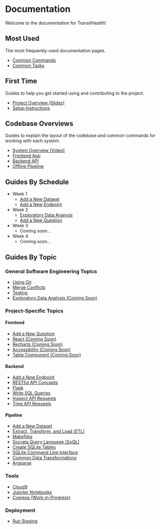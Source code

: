 # Documentation

Welcome to the documentation for TransitHealth!

## Most Used

The most frequently-used documentation pages.

- [Common Commands](pages/commands.md)
- [Common Tasks](pages/tasks.md)

## First Time

Guides to help you get started using and contributing to the project.

- [Project Overview (Slides)](https://bit.ly/sds-transithealth-slides)
- [Setup Instructions](pages/setup.md)

## Codebase Overviews

Guides to explain the layout of the codebase and common commands for working with each system.

- [System Overview (Video)](https://www.loom.com/share/1bb7812e89ca45f4b2e7940aa0b38718)
- [Frontend App](../app/README.md)
- [Backend API](../api/README.md)
- [Offline Pipeline](../pipeline/README.md)

## Guides By Schedule

- Week 1
    - [Add a New Dataset](pages/new_dataset.md)
    - [Add a New Endpoint](pages/new_endpoint.md)
- Week 2
    - [Exploratory Data Analysis](pages/eda.md)
    - [Add a New Question](pages/new_question.md)
- Week 3
    - Coming soon...
- Week 4
    - Coming soon...

## Guides By Topic

### General Software Engineering Topics

- [Using Git](pages/git.md)
- [Merge Conflicts](pages/merge_conflicts.md)
- [Testing](pages/testing.md)
- [Exploratory Data Analysis (Coming Soon)](pages/eda.md)

### Project-Specific Topics

#### Frontend

- [Add a New Question](pages/new_question.md)
- [React (Coming Soon)](pages/react.md)
- [Recharts (Coming Soon)](pages/recharts.md)
- [Accessibility (Coming Soon)](pages/accessibility.md)
- [Table Component (Coming Soon)](pages/table.md)

#### Backend

- [Add a New Endpoint](pages/new_endpoint.md)
- [RESTful API Concepts](pages/new_endpoint.md#terminology)
- [Flask](pages/flask.md)
- [Write SQL Queries](pages/sqlite.md#write-queries)
- [Inspect API Requests](pages/inspect_api_requests.md)
- [Time API Requests](pages/time_api_requests.md)

#### Pipeline

- [Add a New Dataset](pages/new_dataset.md)
- [Extract, Transform, and Load (ETL)](pages/etl.md)
- [Makefiles](pages/makefiles.md)
- [Socrata Query Language (SoQL)](pages/soql.md)
- [Create SQLite Tables](pages/sqlite.md#create-tables)
- [SQLite Command Line Interface](pages/sqlite.md#command-line-interface)
- [Common Data Transformations](pages/transformations.md)
- [Argparse](pages/argparse.md)

### Tools

- [Cloud9](pages/cloud9.md)
- [Jupyter Notebooks](pages/notebooks.md)
- [Cypress (Work-in-Progress)](pages/cypress.md)

### Deployment

- [Run Staging](pages/staging.md)
